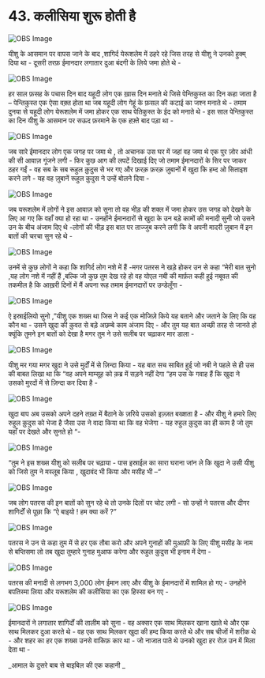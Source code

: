 # 43. कलीसिया शुरू होती है 

![OBS Image](https://cdn.door43.org/obs/jpg/360px/obs-en-43-01.jpg)

यीशु के आसमान  पर वापस जाने के बाद ,शागिर्द येरूशलेम में ठहरे रहे  जिस तरह से यीशु ने उनको हुक्म् दिया था - दूसरी तरफ़ ईमानदार लगातार दुआ बंदगी के लिये जमा होते थे - 

![OBS Image](https://cdn.door43.org/obs/jpg/360px/obs-en-43-02.jpg)

हर साल फ़सह के पचास दिन बाद यहूदी लोग एक ख़ास दिन मनाते थे जिसे पेन्तिकुस्त का दिन कहा जाता है –
पेन्तिकुस्त एक ऐसा वक़्त होता था  जब यहूदी लोग गेहूं के फ़सल की कटाई का जश्न मनाते थे - तमाम दुनया से यहूदी लोग येरूशलेम में जमा होकर एक साथ पेतिकुस्त के ईद को मनाते थे  - इस साल पेन्तिकुस्त का दिन यीशु के आसमान पर सऊद फ़रमाने के एक हफ़्ते बाद पड़ा था -       

![OBS Image](https://cdn.door43.org/obs/jpg/360px/obs-en-43-03.jpg)

जब सारे ईमानदार लोग एक जगह पर जमा थे , तो अचानक उस घर में जहां वह जमा थे एक पुर ज़ोर आंधी की सी आवाज़ गूंजने लगी - फिर कुछ आग की लपटें दिखाई दिए जो तमाम ईमानदारों के सिर पर जाकर ठहर गईं - वह सब के सब रूहुल क़ुदुस से भर गए और फ़रक़ फ़रक़ ज़ुबानों में खुदा कि हम्द ओ सिताइश करने लगे - यह वह ज़ुबानें  रूहुल क़ुदुस ने उन्हें बोलने दिया -    

![OBS Image](https://cdn.door43.org/obs/jpg/360px/obs-en-43-04.jpg)

जब यरूशलेम में लोगों ने इस आवाज़ को सुना तो वह भीड़ की शक्ल में जमा होकर उस जगह को देखने के लिए आ गए कि वहाँ क्या हो रहा था - उनहोंने ईमानदारों से खुदा के उन बड़े कामों की मनादी सुनी जो उसने उन के बीच अंजाम दिए थे -लोगों की भीड़ इस बात पर ताज्जुब करने लगी कि वे अपनी मादरी ज़ुबान में इन बातों की चरचा सुन रहे थे -

![OBS Image](https://cdn.door43.org/obs/jpg/360px/obs-en-43-05.jpg)

उनमें से कुछ लोगों ने कहा कि शागिर्द लोग नशे में हैं -मगर पतरस ने खड़े होकर उन से कहा “मेरी बात सुनो ,यह लोग नशे में नहीं हैं ,बल्कि जो कुछ तुम देख रहे हो वह योएल नबी की मार्फ़त कही हुई नबूवत की तकमील है कि आख़री दिनों में मैं अपना रूह तमाम ईमानदारों पर उन्डेलूँगा -   

![OBS Image](https://cdn.door43.org/obs/jpg/360px/obs-en-43-06.jpg)

ऐ इस्राईलियो सुनो ,”यीशु एक शख्स था जिस ने कई एक मोजिज़े किये यह बताने और जताने के लिए कि वह कौन था - उसने खुदा की क़ुवत से बड़े अछम्बे काम अंजाम दिए - और तुम यह बात अच्छी तरह से जानते हो क्यूंकि तुमने इन बातों को देखा है मगर तुम ने उसे सलीब पर चढ़ाकर मार डाला - 

![OBS Image](https://cdn.door43.org/obs/jpg/360px/obs-en-43-07.jpg)

यीशु मर गया मगर खुदा ने उसे मुर्दों में से ज़िन्दा किया - यह बात सच साबित हुई जो नबी ने पहले से ही उस की बाबत लिखा था कि “वह अपने माम्सूह को क़ब्र में सड़ने नहीं देगा “हम उस के गवाह हैं कि खुदा ने उसको मुरदों में से ज़िन्दा कर दिया है -  

![OBS Image](https://cdn.door43.org/obs/jpg/360px/obs-en-43-08.jpg)

खुदा बाप अब उसको अपने दहने तख़्त में बैठाने के ज़रिये उसको इज़्ज़त बख्शता है - और यीशु ने हमारे लिए रुहुल क़ुदुस को भेजा है जैसा उस ने वादा किया था कि वह भेजेगा - यह रुहुल क़ुदुस का ही काम है जो तुम यहाँ पर देखते और सुनते हो “- 

![OBS Image](https://cdn.door43.org/obs/jpg/360px/obs-en-43-09.jpg)

“तुम ने इस शख्स यीशु को सलीब पर चढ़ाया - पास इस्राईल का सारा घराना जांन ले कि खुदा ने उसी यीशु को जिसे तुम ने मस्लूब किया , खुदावंद भी किया और मसीह भी –“ 

![OBS Image](https://cdn.door43.org/obs/jpg/360px/obs-en-43-10.jpg)

जब लोग पतरस की इन बातों को सुन रहे थे तो उनके दिलों पर चोट लगी - सो उन्हों ने पतरस और दीगर शागिर्दों से पूछा कि “ऐ बाइयो ! हम क्या करें ?” 

![OBS Image](https://cdn.door43.org/obs/jpg/360px/obs-en-43-11.jpg)

पतरस ने उन से कहा तुम में से हर एक तौबा करो और अपने गुनाहों की मुआफ़ी के लिए यीशु मसीह के नाम से बप्तिसमा लो तब खुदा तुम्हारे गुनाह मुआफ करेगा और रूहुल क़ुदुस भी इनाम में देगा -  

![OBS Image](https://cdn.door43.org/obs/jpg/360px/obs-en-43-12.jpg)

पतरस की मनादी से लगभग 3,000 लोग ईमान लाए और यीशु के ईमानदारों में शामिल हो गए - उनहोंने बपतिस्मा लिया और यरूशलेम की कलीसिया का एक हिस्सा बन गए -  

![OBS Image](https://cdn.door43.org/obs/jpg/360px/obs-en-43-13.jpg)

ईमानदारों  ने लगातार शागिर्दों की तालीम को सुना - वह अक्सर एक साथ मिलकर खाना खाते थे और एक साथ मिलकर दुआ करते थे - वह एक साथ मिलकर खुदा की हम्द किया करते थे और सब चीजों में शरीक थे - और शहर का हर एक शख्स उनसे वाकिफ़ कार था - जो नाजात पाते थे उनको खुदा हर रोज़ उन में मिला देता था - 

_आमाल के दुसरे बाब से बाइबिल की एक कहानी _